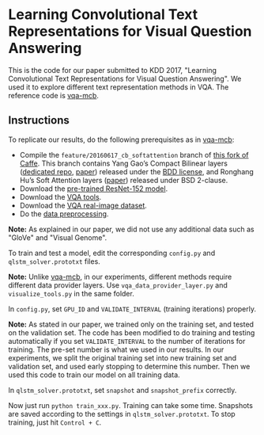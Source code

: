 # Learning Convolutional Text Representations for Visual Question Answering

This is the code for our paper submitted to KDD 2017, "Learning Convolutional Text Representations for Visual Question Answering". We used it to explore different text representation methods in VQA. The reference code is [vqa-mcb](https://github.com/akirafukui/vqa-mcb).

## Instructions

To replicate our results, do the following prerequisites as in [vqa-mcb](https://github.com/akirafukui/vqa-mcb):

- Compile the `feature/20160617_cb_softattention` branch of [this fork of Caffe](https://github.com/akirafukui/caffe/). This branch contains Yang Gao’s Compact Bilinear layers ([dedicated repo](https://github.com/gy20073/compact_bilinear_pooling), [paper](https://arxiv.org/abs/1511.06062)) released under the [BDD license](https://github.com/gy20073/compact_bilinear_pooling/blob/master/caffe-20160312/LICENSE_BDD), and Ronghang Hu’s Soft Attention layers ([paper](https://arxiv.org/abs/1511.03745)) released under BSD 2-clause.
- Download the [pre-trained ResNet-152 model](https://github.com/KaimingHe/deep-residual-networks).
- Download the [VQA tools](https://github.com/VT-vision-lab/VQA).
- Download the [VQA real-image dataset](http://visualqa.org/download.html).
- Do the [data preprocessing](https://github.com/akirafukui/vqa-mcb/tree/master/preprocess).

**Note:** As explained in our paper, we did not use any additional data such as "GloVe" and "Visual Genome".

To train and test a model, edit the corresponding `config.py` and `qlstm_solver.prototxt` files.

**Note:** Unlike [vqa-mcb](https://github.com/akirafukui/vqa-mcb), in our experiments, different methods require different data provider layers. Use `vqa_data_provider_layer.py` and `visualize_tools.py` in the same folder.

In `config.py`, set `GPU_ID` and `VALIDATE_INTERVAL` (training iterations) properly.

**Note:** As stated in our paper, we trained only on the training set, and tested on the validation set. The code has been modified to do training and testing automatically if you set `VALIDATE_INTERVAL` to the number of iterations for training. The pre-set number is what we used in our results. In our experiments, we split the original training set into new training set and validation set, and used early stopping to determine this number. Then we used this code to train our model on all training data.

In `qlstm_solver.prototxt`, set `snapshot` and `snapshot_prefix`  correctly.

Now just run `python train_xxx.py`. Training can take some time. Snapshots are saved according to the settings in `qlstm_solver.prototxt`. To stop training, just hit `Control + C`.